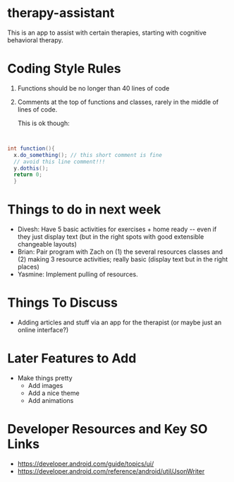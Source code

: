 # therapy-assistant
This is an app to assist with certain therapies, starting with cognitive behavioral therapy.


# Coding Style Rules

1. Functions should be no longer than 40 lines of code

2. Comments at the top of functions and classes, rarely in the middle of lines
   of code. 

   This is ok though:

```java


int function(){
  x.do_something(); // this short comment is fine
  // avoid this line comment!!!
  y.dothis();
  return 0;
  }

```

# Things to do in next week


 * Divesh: Have 5 basic activities for exercises + home ready -- even if they
   just display text (but in the right spots with good extensible changeable
   layouts)
 * Brian: Pair program with Zach on (1) the several resources classes and (2)
   making 3 resource activities; really basic (display text but in the right
   places)
 * Yasmine: Implement pulling of resources.


# Things To Discuss

 * Adding articles and stuff via an app for the therapist (or maybe just an
   online interface?)


# Later Features to Add


 * Make things pretty
   * Add images
   * Add a nice theme
   * Add animations



# Developer Resources and Key SO Links


 * https://developer.android.com/guide/topics/ui/
 * https://developer.android.com/reference/android/util/JsonWriter




